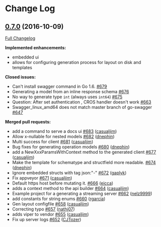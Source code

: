 # Change Log

## [0.7.0](https://github.com/krishna2090/go-swagger/tree/0.7.0) (2016-10-09)
[Full Changelog](https://github.com/krishna2090/go-swagger/compare/0.6.0...0.7.0)

**Implemented enhancements:**

- embedded ui
- allows for configuring generation process for layout on disk and templates

**Closed issues:**

- Can't install swagger command in Go 1.6. [\#679](https://github.com/krishna2090/go-swagger/issues/679)
- Generating a model from an inline response schema [\#676](https://github.com/krishna2090/go-swagger/issues/676)
- No way to generate type `int` \(always uses `int64`\) [\#675](https://github.com/krishna2090/go-swagger/issues/675)
- Question: After set authentication , CROS handler doesn't work [\#663](https://github.com/krishna2090/go-swagger/issues/663)
- Swagger\_linux\_amd64 does not match master branch of go-swagger [\#647](https://github.com/krishna2090/go-swagger/issues/647)

**Merged pull requests:**

- add a command to serve a docs ui [\#683](https://github.com/krishna2090/go-swagger/pull/683) ([casualjim](https://github.com/casualjim))
- Allow x-nullable for nested models [\#682](https://github.com/krishna2090/go-swagger/pull/682) ([dnephin](https://github.com/dnephin))
- Multi success for client [\#681](https://github.com/krishna2090/go-swagger/pull/681) ([casualjim](https://github.com/casualjim))
- Bug fixes for generating operation models [\#680](https://github.com/krishna2090/go-swagger/pull/680) ([dnephin](https://github.com/dnephin))
- add a NewXxxParamsWithContext method to the generated client [\#677](https://github.com/krishna2090/go-swagger/pull/677) ([casualjim](https://github.com/casualjim))
- Make the template for schematype and structfield  more readable. [\#674](https://github.com/krishna2090/go-swagger/pull/674) ([dnephin](https://github.com/dnephin))
- Ignore embedded structs with tag json:"-" [\#672](https://github.com/krishna2090/go-swagger/pull/672) ([gaplyk](https://github.com/gaplyk))
- Fix appveyor [\#671](https://github.com/krishna2090/go-swagger/pull/671) ([casualjim](https://github.com/casualjim))
- Default https host before mutating it. [\#666](https://github.com/krishna2090/go-swagger/pull/666) ([eicca](https://github.com/eicca))
- adds a context method to the api builder [\#664](https://github.com/krishna2090/go-swagger/pull/664) ([casualjim](https://github.com/casualjim))
- Example project for a generating a streaming server [\#662](https://github.com/krishna2090/go-swagger/pull/662) ([nelz9999](https://github.com/nelz9999))
- add constants for string enums [\#660](https://github.com/krishna2090/go-swagger/pull/660) ([rgarcia](https://github.com/rgarcia))
- Gen layout configfile [\#658](https://github.com/krishna2090/go-swagger/pull/658) ([casualjim](https://github.com/casualjim))
- Correcting typo [\#657](https://github.com/krishna2090/go-swagger/pull/657) ([nathj07](https://github.com/nathj07))
- adds viper to vendor [\#655](https://github.com/krishna2090/go-swagger/pull/655) ([casualjim](https://github.com/casualjim))
- Fix up server logs [\#652](https://github.com/krishna2090/go-swagger/pull/652) ([CJTozer](https://github.com/CJTozer))

